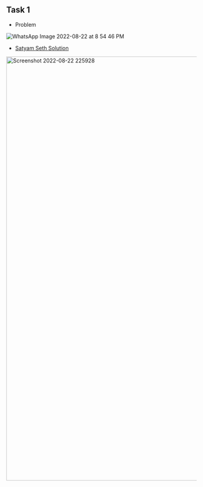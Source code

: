 ## Task 1

- Problem

![WhatsApp Image 2022-08-22 at 8 54 46 PM](https://user-images.githubusercontent.com/63374020/185983020-6c228c99-95e4-4571-8f57-bc315aa95b69.jpeg)

- [Satyam Seth Solution]()
<img width="1120" alt="Screenshot 2022-08-22 225928" src="https://user-images.githubusercontent.com/63374020/185983039-1f2343fd-833a-4373-a5de-1dd8c4ffbd55.png">
